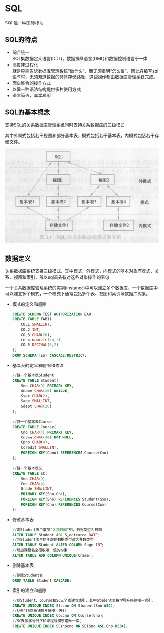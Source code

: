 # SQL      
SQL是一种国际标准    

## SQL的特点     

* 综合统一   
    SQL集数据定义语言(DDL)，数据操纵语言(DML)和数据控制语言于一体
* 高度非过程化   
    就是只需告诉数据库管理系统“做什么”，而无须指明“怎么做”，因此在编写sql语句时，无须知道数据的具体存储路径，这些操作都由数据库管理系统完成。    
* 面向集合的操作方式      
* 以同一种语法结构提供多种使用方式    
* 语言简洁，易学易用    


## SQL的基本概念    

支持SQL的关系数据库管理系统同时支持关系数据库的三级模式     

其中外模式包括若干视图和部分基本表，模式包括若干基本表，内模式包括若干存储文件。       

![sql](../image/sql1.png)       


## 数据定义    

关系数据库系统支持三级模式，其中模式，外模式，内模式的基本对象有模式、关系、视图和索引，所以sql首先有对这些对象操作的语句   

一个关系数据库管理系统的实例(instance)中可以建立多个数据库，一个数据库中可以建立多个模式，一个模式下通常包括多个表、视图和索引等数据库对象。    

* 模式的定义和删除    

    ```sql
    CREATE SCHEMA TEST AUTHORIZATION BAO 
    CREATE TABLE TAB1(
        COL1 SMALLINT,
        COL2 INT,
        COL3 CHAR(20),
        COL4 NUMERIC(10,3),
        COL5 DECIMAL(5,2)
    );
    DROP SCHEMA TEST CASCADE/RESTRICT;   
    ``` 

* 基本表的定义和删除和修改     

    ```sql
    //建一个基本表Student 
    CREATE TABLE Student(
        Sno CHAR(9) PRIMARY KEY,
        Sname CHAR(20) UNIQUE,
        Ssex CHAR(2),
        Sage SMALLINT,
        Sdept CHAR(20)
    );

    //建一个基本表Course
    CREATE TABLE Course(
        Cno CHAR(4) PRIMARY KEY,
        Cname CHAR(40) NOT NULL,
        Cpno CHAR(4),
        Ccredit SMALLINT,
        FOREIGN KEY(Cpno) REFERENCES Course(Cno)
    );

    //建一个基本表SC
    CREATE TABLE SC(
        Sno CHAR(9),
        Cno CHAR(4),
        Grade SMALLINT,
        PRIMARY KEY(Sno,Cno),
        FOREIGN KEY(Sno) REFERENCES Student(Sno),
        FOREIGN KEY(Cno) REFERENCES Course(Cno)
    );
    ```            

* 修改基本表     

    ```sql
    //向Student表中增加"入学时间"列，数据类型为日期
    ALTER TABLE Student ADD S_entrance DATE;
    //将Student表中的年龄的数据类型改为整数类型
    AlTER TABLE Student ALTER COLUMN Sage INT;
    //增加课程名必须取唯一值的约束 
    ALTER TABLE ADD COLUMN UNIQUE(Cname);
    ```   

* 删除基本表    

    ```sql
    //删除Student表   
    DROP TABLE Student CASCADE;  
    ```    

* 索引的建立和删除    
    
    ```sql
    //给Student、Course和SC三个表建立索引，其中Student表按学号升序建唯一索引，
    CREATE UNIQUE INDEX Stusno ON Student(Sno ASC);
    //Course表按课程号建唯一索引
    CREATE UNIQUE INDEX Coucno ON Course(Cno);
    //SC表按学号升序和课程号降序建唯一索引
    CREATE UNIQUE INDEX SCsnocno ON SC(Sno ASC,Cno DESC);
    ```
    



